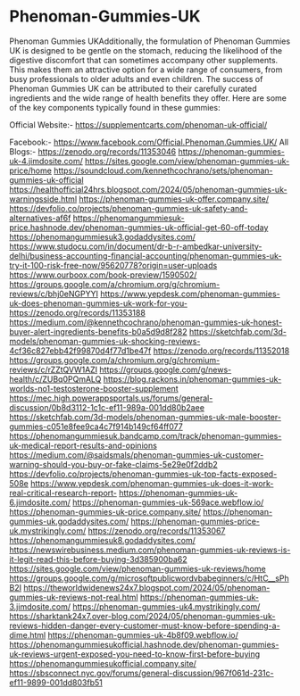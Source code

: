 # Phenoman-Gummies-UK
Phenoman Gummies UKAdditionally, the formulation of Phenoman Gummies UK is designed to be gentle on the stomach, reducing the likelihood of the digestive discomfort that can sometimes accompany other supplements. This makes them an attractive option for a wide range of consumers, from busy professionals to older adults and even children.
The success of Phenoman Gummies UK can be attributed to their carefully curated ingredients and the wide range of health benefits they offer. Here are some of the key components typically found in these gummies:


Official Website:- https://supplementcarts.com/phenoman-uk-official/

Facebook:- https://www.facebook.com/Official.Phenoman.Gummies.UK/
All Blogs:-
https://zenodo.org/records/11353046
https://phenoman-gummies-uk-4.jimdosite.com/
https://sites.google.com/view/phenoman-gummies-uk-price/home
https://soundcloud.com/kennethcochrano/sets/phenoman-gummies-uk-official
https://healthofficial24hrs.blogspot.com/2024/05/phenoman-gummies-uk-warningsside.html
https://phenoman-gummies-uk-offer.company.site/
https://devfolio.co/projects/phenoman-gummies-uk-safety-and-alternatives-af6f
https://phenomangummiesuk-price.hashnode.dev/phenoman-gummies-uk-official-get-60-off-today
https://phenomangummiesuk3.godaddysites.com/
https://www.studocu.com/in/document/dr-b-r-ambedkar-university-delhi/business-accounting-financial-accounting/phenoman-gummies-uk-try-it-100-risk-free-now/95620778?origin=user-uploads
https://www.ourboox.com/book-preview/1590502/
https://groups.google.com/a/chromium.org/g/chromium-reviews/c/bhj0eNGPYYI
https://www.yepdesk.com/phenoman-gummies-uk-does-phenoman-gummies-uk-work-for-you-
https://zenodo.org/records/11353188
https://medium.com/@kennethcochrano/phenoman-gummies-uk-honest-buyer-alert-ingredients-benefits-b0a5d9d8f282
https://sketchfab.com/3d-models/phenoman-gummies-uk-shocking-reviews-4cf36c827ebb42f99870d4f77d1be47f
https://zenodo.org/records/11352018
https://groups.google.com/a/chromium.org/g/chromium-reviews/c/rZZtQVW1AZI
https://groups.google.com/g/news-health/c/ZUBq0PQmALQ
https://blog.rackons.in/phenoman-gummies-uk-worlds-no1-testosterone-booster-supplement
https://mec.high.powerappsportals.us/forums/general-discussion/0b8d3112-1c1c-ef11-989a-001dd80b2aee
https://sketchfab.com/3d-models/phenoman-gummies-uk-male-booster-gummies-c051e8fee9ca4c7f914b149cf64ff077
https://phenomangummiesuk.bandcamp.com/track/phenoman-gummies-uk-medical-report-results-and-opinions
https://medium.com/@saidsmals/phenoman-gummies-uk-customer-warning-should-you-buy-or-fake-claims-5e29e0f2ddb2
https://devfolio.co/projects/phenoman-gummies-uk-top-facts-exposed-508e
https://www.yepdesk.com/phenoman-gummies-uk-does-it-work-real-critical-research-report-
https://phenoman-gummies-uk-6.jimdosite.com/
https://phenoman-gummies-uk-569ace.webflow.io/
https://phenoman-gummies-uk-price.company.site/
https://phenoman-gummies-uk.godaddysites.com/
https://phenoman-gummies-price-uk.mystrikingly.com/
https://zenodo.org/records/11353067
https://phenomangummiesuk8.godaddysites.com/
https://newswirebusiness.medium.com/phenoman-gummies-uk-reviews-is-it-legit-read-this-before-buying-3d385900ba62
https://sites.google.com/view/phenoman-gummies-uk-reviews/home
https://groups.google.com/g/microsoftpublicwordvbabeginners/c/HtC__sPhB2I
https://theworldwidenews24x7.blogspot.com/2024/05/phenoman-gummies-uk-reviews-not-real.html
https://phenoman-gummies-uk-3.jimdosite.com/
https://phenoman-gummies-uk4.mystrikingly.com/
https://sharktank24x7.over-blog.com/2024/05/phenoman-gummies-uk-reviews-hidden-danger-every-customer-must-know-before-spending-a-dime.html
https://phenoman-gummies-uk-4b8f09.webflow.io/
https://phenomangummiesukofficial.hashnode.dev/phenoman-gummies-uk-reviews-urgent-exposed-you-need-to-know-first-before-buying
https://phenomangummiesukofficial.company.site/
https://sbsconnect.nyc.gov/forums/general-discussion/967f061d-231c-ef11-9899-001dd803fb51
